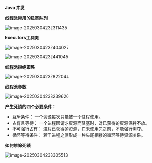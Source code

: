 **Java 并发**



**线程池常用的阻塞队列**

![image-20250304232311435](https://blog-wjw.oss-cn-hangzhou.aliyuncs.com/image-20250304232311435.png)



**Executors工具类**

![image-20250304232404027](https://blog-wjw.oss-cn-hangzhou.aliyuncs.com/image-20250304232404027.png)

![image-20250304232441045](https://blog-wjw.oss-cn-hangzhou.aliyuncs.com/image-20250304232441045.png)

**线程池拒绝策略**

![image-20250304232822044](https://blog-wjw.oss-cn-hangzhou.aliyuncs.com/image-20250304232822044.png)



**线程池参数**

![image-20250304233239620](https://blog-wjw.oss-cn-hangzhou.aliyuncs.com/image-20250304233239620.png)



**产生死锁的四个必要条件：**

- 互斥条件： 一个资源每次只能被一个进程使用。
- 占有且等待： 一个进程因请求资源而阻塞时，对已获得的资源保持不放。
- 不可强行占有： 进程已获得的资源，在未使用完之前，不能强行剥夺。
- 循环等待条件： 若干进程之间形成一种头尾相接的循环等待资源关系。



**如何解除死锁**

![image-20250304233305513](https://blog-wjw.oss-cn-hangzhou.aliyuncs.com/image-20250304233305513.png)